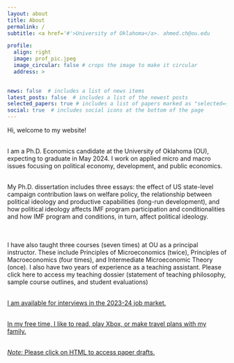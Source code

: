 ```yaml
---
layout: about
title: About
permalink: /
subtitle: <a href='#'>University of Oklahoma</a>. ahmed.ch@ou.edu

profile:
  align: right
  image: prof_pic.jpeg
  image_circular: false # crops the image to make it circular
  address: >
    

news: false  # includes a list of news items
latest_posts: false  # includes a list of the newest posts
selected_papers: true # includes a list of papers marked as "selected={true}"
social: true  # includes social icons at the bottom of the page
---
```


<p style='text-align: justify;'>
Hi, welcome to my website! <br />
<br>

I am a Ph.D. Economics candidate at the University of Oklahoma (OU), expecting to graduate in May 2024. I work on applied micro and macro issues focusing on political economy, development, and public economics. <br /> 
<br>

My Ph.D. dissertation includes three essays: the effect of US state-level campaign contribution laws on welfare policy, the relationship between political ideology and productive capabilities (long-run development), and how political ideology affects IMF program participation and conditionalities and how IMF program and conditions, in turn, affect political ideology. <br />  
<br> 

I have also taught three courses (seven times) at OU as a principal instructor. These include Principles of Microeconomics (twice), Principles of Macroeconomics (four times), and Intermediate Microeconomic Theory (once). I also have two years of experience as a teaching assistant. Please click here to access my teaching dossier (statement of teaching philosophy, sample course outlines, and student evaluations) <a href='https://drive.google.com/file/d/1z5G0PW0LeU_AG0Tny1Bot7VTHSq3KNDE/view?usp=sharing'> <br />
<br>

I am available for interviews in the 2023-24 job market. <br /> 
<br>

In my free time, I like to read, play Xbox, or make travel plans with my family.  <br /> 
<br>

*Note:* Please click on HTML to access paper drafts.
</p>
